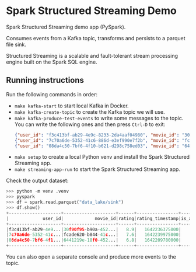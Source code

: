 # Spark Structured Streaming Demo
Spark Structured Streaming demo app (PySpark).

Consumes events from a Kafka topic, transforms and persists to a parquet file sink.

Structured Streaming is a scalable and fault-tolerant stream processing engine built on the Spark SQL engine.

## Running instructions
Run the following commands in order:
* `make kafka-start` to start local Kafka in Docker.
* `make kafka-create-topic` to create the Kafka topic we will use.
* `make kafka-produce-test-events` to write some messages to the topic. You can write the following ones and then press `Ctrl-D` to exit:
    ```json
    {"user_id": "f3c413bf-ab29-4e9c-8233-2da4aaf04980", "movie_id": "30f90f95-b90a-452f-a934-162eb10437c7", "rating": 8.9, "rating_timestamp": 1642236375000}
    {"user_id": "7c70a6de-5352-41c6-886d-e3ef990e7f2b", "movie_id": "fcade620-b844-41cc-bc40-e244f334e6e0", "rating": 7.6, "rating_timestamp": 1642239975000}
    {"user_id": "08da4c50-7bf6-4f10-b621-d298c758ed03", "movie_id": "6441219e-18f0-452b-953d-d2278f47b68f", "rating": 6.8, "rating_timestamp": 1642209780000}
    ```
* `make setup` to create a local Python venv and install the Spark Structured Streaming app.
* `make streaming-app-run` to start the Spark Structured Streaming app.

Check the output dataset:

```python
>>> python -m venv .venv
>>> pyspark
>>> df = spark.read.parquet("data_lake/sink")
>>> df.show()                                                                   
+--------------------+--------------------+------+----------------+-----------+
|             user_id|            movie_id|rating|rating_timestamp|is_approved|
+--------------------+--------------------+------+----------------+-----------+
|f3c413bf-ab29-4e9...|30f90f95-b90a-452...|   8.9|   1642236375000|       true|
|7c70a6de-5352-41c...|fcade620-b844-41c...|   7.6|   1642239975000|       true|
|08da4c50-7bf6-4f1...|6441219e-18f0-452...|   6.8|   1642209780000|      false|
+--------------------+--------------------+------+----------------+-----------+
```


You can also open a separate console and produce more events to the topic.
